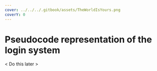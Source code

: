 ```yaml
---
cover: ../../../.gitbook/assets/TheWorldIsYours.png
coverY: 0
---
```


# Pseudocode representation of the login system

< Do this later >&#x20;
